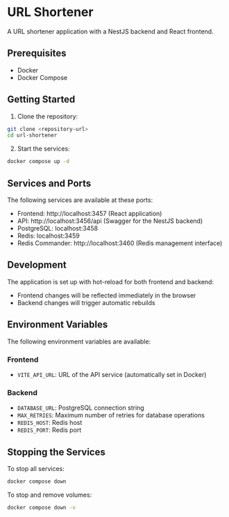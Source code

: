 # URL Shortener

A URL shortener application with a NestJS backend and React frontend.

## Prerequisites

- Docker
- Docker Compose

## Getting Started

1. Clone the repository:
```bash
git clone <repository-url>
cd url-shortener
```

2. Start the services:
```bash
docker compose up -d
```

## Services and Ports

The following services are available at these ports:

- Frontend: http://localhost:3457 (React application)
- API: http://localhost:3456/api (Swagger for the NestJS backend)
- PostgreSQL: localhost:3458
- Redis: localhost:3459
- Redis Commander: http://localhost:3460 (Redis management interface)

## Development

The application is set up with hot-reload for both frontend and backend:

- Frontend changes will be reflected immediately in the browser
- Backend changes will trigger automatic rebuilds

## Environment Variables

The following environment variables are available:

### Frontend
- `VITE_API_URL`: URL of the API service (automatically set in Docker)

### Backend
- `DATABASE_URL`: PostgreSQL connection string
- `MAX_RETRIES`: Maximum number of retries for database operations
- `REDIS_HOST`: Redis host
- `REDIS_PORT`: Redis port

## Stopping the Services

To stop all services:
```bash
docker compose down
```

To stop and remove volumes:
```bash
docker compose down -v
```
